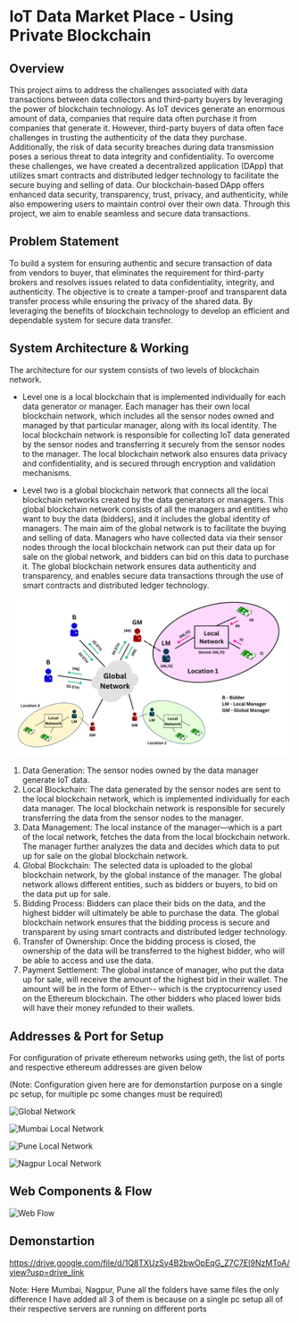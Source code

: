 
# IoT Data Market Place - Using Private Blockchain





## Overview

This project aims to address the challenges associated with data transactions between data collectors and third-party buyers by leveraging the power of blockchain technology. As IoT devices generate an enormous amount of data, companies that require data often purchase it from companies that generate it. However, third-party buyers of data often face challenges in trusting the authenticity of the data they purchase. Additionally, the risk of data security breaches during data transmission poses a serious threat to data integrity and confidentiality. To overcome these challenges, we have created a decentralized application (DApp) that utilizes smart contracts and distributed ledger technology to facilitate the secure buying and selling of data. Our blockchain-based DApp offers enhanced data security, transparency, trust, privacy, and authenticity, while also empowering users to maintain control over their own data. Through this project, we aim to enable seamless and secure data transactions.


## Problem Statement

To build a system for ensuring authentic and secure transaction of data from vendors to buyer, that eliminates the requirement for third-party brokers and resolves issues related to data confidentiality, integrity, and authenticity. The objective is to create a tamper-proof and transparent data transfer process while ensuring the privacy of the shared data. By leveraging the benefits of blockchain technology to develop an efficient and dependable system for secure data transfer.


## System Architecture & Working

The architecture for our system consists of two levels of blockchain network.
- Level one is a local blockchain that is implemented individually for each data generator or manager. Each manager has their own local blockchain network, which includes all the sensor nodes owned and managed by that particular manager, along with its local identity. The local blockchain network is responsible for collecting IoT data generated by the sensor nodes and transferring it securely from the sensor nodes to the manager. The local blockchain network also ensures data privacy and confidentiality, and is secured through encryption and validation mechanisms.

- Level two is a global blockchain network that connects all the local blockchain networks created by the data generators or managers. This global blockchain network consists of all the managers and entities who want to buy the data (bidders), and it includes the global identity of managers. The main aim of the global network is to facilitate the buying and selling of data. Managers who have collected data via their sensor nodes through the local blockchain network can put their data up for sale on the global network, and bidders can bid on this data to purchase it. The global blockchain network ensures data authenticity and transparency, and enables secure data transactions through the use of smart contracts and distributed ledger technology.


![System Architecture Image](https://github.com/PranavKalambe/IoT-DataMarketPlace-Blockchain/blob/main/Docs/System%20Architecture.png)

1. Data Generation: The sensor nodes owned by the data manager generate IoT data.
2. Local Blockchain: The data generated by the sensor nodes are sent to the local blockchain network, which is implemented individually for each data manager. The local blockchain network is responsible for securely transferring the data from the sensor nodes to the manager.
3. Data Management: The local instance of the manager—which is a part of the local network, fetches the data from the local blockchain network. The manager further analyzes the data and decides which data to put up for sale on the global blockchain network.
4. Global Blockchain: The selected data is uploaded to the global blockchain network, by the global instance of the manager. The global network allows different entities, such as bidders or buyers, to bid on the data put up for sale.
5. Bidding Process: Bidders can place their bids on the data, and the highest bidder will ultimately be able to purchase the data. The global blockchain network ensures that the bidding process is secure and transparent by using smart contracts and distributed ledger technology.
6. Transfer of Ownership: Once the bidding process is closed, the ownership of the data will be transferred to the highest bidder, who will be able to access and use the data.
7. Payment Settlement: The global instance of manager, who put the data up for sale, will receive the amount of the highest bid in their wallet. The amount will be in the form of Ether-- which is the cryptocurrency used on the Ethereum blockchain. The other bidders who placed lower bids will have their money refunded to their wallets.

## Addresses & Port for Setup

For configuration of private ethereum networks using geth, the list of ports and respective ethereum addresses are given below

(Note: Configuration given here are for demonstartion purpose on a single pc setup, for multiple pc some changes must be required)

![Global Network](https://drive.google.com/file/d/16m0ke2tD3hwi5SKOQxTxiJsTN7ySFKAd/view?usp=drive_link)

![Mumbai Local Network](https://drive.google.com/file/d/1V5-bg4tD-LoPGtxyaR-O9-HbVfvjCLCt/view?usp=drive_link)

![Pune Local Network](https://drive.google.com/file/d/1MQCNsTavlR4IK_lTVPIajolxtBXp-BPI/view?usp=drive_link)

![Nagpur Local Network](https://drive.google.com/file/d/1kMYl521sUk8Brztb3j6SSwMscKydVeYp/view?usp=drive_link)


## Web Components  & Flow

![Web Flow](https://drive.google.com/file/d/1YE6caTmbOyeqO-nuifiDjBGc2MJqyD2k/view?usp=drive_link)

## Demonstartion

https://drive.google.com/file/d/1Q8TXUzSy4B2bwOpEqG_Z7C7EI9NzMToA/view?usp=drive_link

Note: Here Mumbai, Nagpur, Pune all the folders have same files the only difference I have added all 3 of them is because on a single pc setup all of their respective servers are running on different ports
